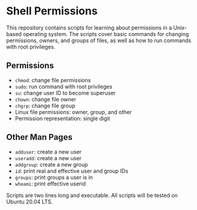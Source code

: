 <div class="markdown prose w-full break-words dark:prose-invert light">
    <h1>Shell Permissions</h1>
    <p>This repository contains scripts for learning about permissions in a Unix-based operating system. The scripts
        cover basic commands for changing permissions, owners, and groups of files, as well as how to run commands with
        root privileges.</p>
    <h2>Permissions</h2>
    <ul>
        <li><code>chmod</code>: change file permissions</li>
        <li><code>sudo</code>: run command with root privileges</li>
        <li><code>su</code>: change user ID to become superuser</li>
        <li><code>chown</code>: change file owner</li>
        <li><code>chgrp</code>: change file group</li>
        <li>Linux file permissions: owner, group, and other</li>
        <li>Permission representation: single digit</li>
    </ul>
    <h2>Other Man Pages</h2>
    <ul>
        <li><code>adduser</code>: create a new user</li>
        <li><code>useradd</code>: create a new user</li>
        <li><code>addgroup</code>: create a new group</li>
        <li><code>id</code>: print real and effective user and group IDs</li>
        <li><code>groups</code>: print groups a user is in</li>
        <li><code>whoami</code>: print effective userid</li>
    </ul>
    <p>Scripts are two lines long and executable. All scripts will be tested on Ubuntu 20.04 LTS.</p>
</div>
